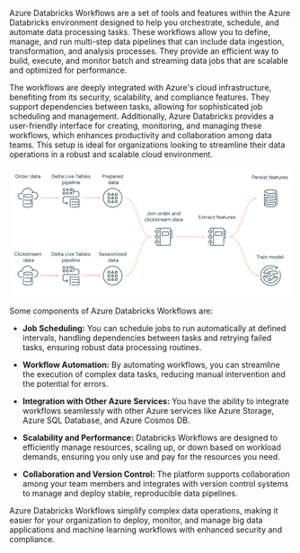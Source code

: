 Azure Databricks Workflows are a set of tools and features within the Azure Databricks environment designed to help you orchestrate, schedule, and automate data processing tasks. These workflows allow you to define, manage, and run multi-step data pipelines that can include data ingestion, transformation, and analysis processes. They provide an efficient way to build, execute, and monitor batch and streaming data jobs that are scalable and optimized for performance.

The workflows are deeply integrated with Azure's cloud infrastructure, benefiting from its security, scalability, and compliance features. They support dependencies between tasks, allowing for sophisticated job scheduling and management. Additionally, Azure Databricks provides a user-friendly interface for creating, monitoring, and managing these workflows, which enhances productivity and collaboration among data teams. This setup is ideal for organizations looking to streamline their data operations in a robust and scalable cloud environment.

![Azure Databricks Workflows](../media/azure-databricks-workflows.png)

Some components of Azure Databricks Workflows are:

- **Job Scheduling:** You can schedule jobs to run automatically at defined intervals, handling dependencies between tasks and retrying failed tasks, ensuring robust data processing routines.

- **Workflow Automation:** By automating workflows, you can streamline the execution of complex data tasks, reducing manual intervention and the potential for errors.

- **Integration with Other Azure Services:** You have the ability to integrate workflows seamlessly with other Azure services like Azure Storage, Azure SQL Database, and Azure Cosmos DB.

- **Scalability and Performance:** Databricks Workflows are designed to efficiently manage resources, scaling up, or down based on workload demands,   ensuring you only use and pay for the resources you need.

- **Collaboration and Version Control:** The platform supports collaboration among your team members and integrates with version control systems to manage and deploy stable, reproducible data pipelines.

Azure Databricks Workflows simplify complex data operations, making it easier for your organization to deploy, monitor, and manage big data applications and machine learning workflows with enhanced security and compliance.

